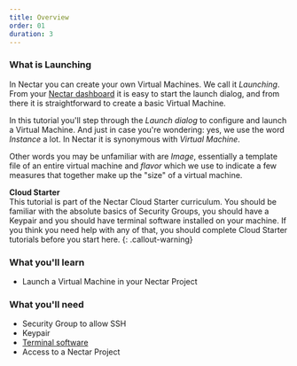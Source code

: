 ```yaml
---
title: Overview
order: 01
duration: 3
---
```

### What is Launching

In Nectar you can create your own Virtual Machines. We call it *Launching*.  From your [Nectar dashboard](https://dashboard.rc.nectar.org.au) it is easy to start the launch dialog, and from there it is straightforward to create a basic Virtual Machine. 

In this tutorial you'll step through the *Launch dialog* to configure and launch a Virtual Machine. And just in case you're wondering: yes, we use the word _Instance_ a lot. In Nectar it is synonymous with *Virtual Machine*.

Other words you may be unfamiliar with are *Image*, essentially a template file of an entire virtual machine and *flavor* which we use to indicate a few measures that together make up the "size" of a virtual machine.

**Cloud Starter**  
This tutorial is part of the Nectar Cloud Starter curriculum. You should be familiar with the absolute basics of Security Groups, you should have a Keypair and you should have terminal software installed on your machine. If you think you need help with any of that, you should complete Cloud Starter tutorials before you start here. 
{: .callout-warning}

### What you'll learn

- Launch a Virtual Machine in your Nectar Project

### What you'll need

- Security Group to allow SSH
- Keypair
- [Terminal software](https://support.ehelp.edu.au/support/solutions/articles/6000223964-terminal-software)
- Access to a Nectar Project

